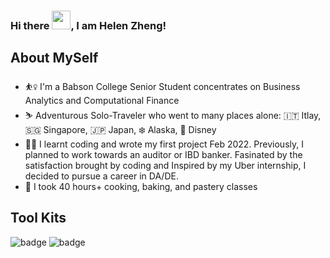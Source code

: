 ### Hi there <img src="https://raw.githubusercontent.com/MartinHeinz/MartinHeinz/master/wave.gif" width="30px">, I am Helen Zheng!

## About MySelf
* ⛹️‍♀️ I'm a Babson College Senior Student concentrates on Business Analytics and Computational Finance
* ⛷ Adventurous Solo-Traveler who went to many places alone: 🇮🇹 Itlay, 🇸🇬 Singapore, 🇯🇵 Japan, ❄️ Alaska, 🏰 Disney
* 👩‍💻 I learnt coding and wrote my first project Feb 2022. Previously, I planned to work towards an auditor or IBD banker. Fasinated by the satisfaction brought by coding and Inspired by my Uber internship, I decided to pursue a career in DA/DE.
* 🍳 I took 40 hours+ cooking, baking, and pastery classes

## Tool Kits
<img src="https://badges.aleen42.com/src/javascript.svg" alt="badge"/> <img src="https://badges.aleen42.com/src/photoshop.svg" alt="badge"/> 
